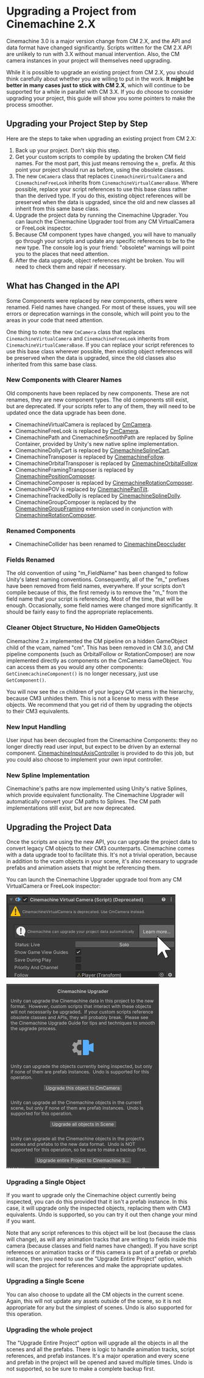 # Upgrading a Project from Cinemachine 2.X

Cinemachine 3.0 is a major version change from CM 2.X, and the API and data format have changed significantly. Scripts written for the CM 2.X API are unlikely to run with 3.X without manual intervention. Also, the CM camera instances in your project will themselves need upgrading.

While it is possible to upgrade an existing project from CM 2.X, you should think carefully about whether you are willing to put in the work. __It might be better in many cases just to stick with CM 2.X__, which will continue to be supported for a while in parallel with CM 3.X.  If you do choose to consider upgrading your project, this guide will show you some pointers to make the process smoother.

## Upgrading your Project Step by Step
Here are the steps to take when upgrading an existing project from CM 2.X:
1. Back up your project.  Don't skip this step.
1. Get your custom scripts to compile by updating the broken CM field names.  For the most part, this just means removing the `m_` prefix.  At this point your project should run as before, using the obsolete classes.
1. The new `CmCamera` class that replaces `CinemachineVirtualCamera` and `CinemachineFreeLook` inherits from `CinemachineVirtualCameraBase`.  Where possible, replace your script references to use this base class rather than the derived type.  If you do this, existing object references will be preserved when the data is upgraded, since the old and new classes all inherit from this same base class.
1. Upgrade the project data by running the Cinemachine Upgrader.  You can launch the Cinemachine Upgrader tool from any CM VirtualCamera or FreeLook inspector.
1. Because CM component types have changed, you will have to manually go through your scripts and update any specific references to be to the new type.  The console log is your friend: "obsolete" warnings will point you to the places that need attention.
1. After the data upgrade, object references might be broken.  You will need to check them and repair if necessary.

## What has Changed in the API

Some Components were replaced by new components, others were renamed.  Field names have changed.  For most of these issues, you will see errors or deprecation warnings in the console, which will point you to the areas in your code that need attention. 

One thing to note: the new `CmCamera` class that replaces `CinemachineVirtualCamera` and `CinemachineFreeLook` inherits from `CinemachineVirtualCameraBase`.  If you can replace your script references to use this base class wherever possible, then existing object references will be preserved when the data is upgraded, since the old classes also inherited from this same base class.

### New Components with Clearer Names

Old components have been replaced by new components.  These are not renames, they are new component types.  The old components still exist, but are deprecated.  If your scripts refer to any of them, they will need to be updated once the data upgrade has been done.
- CinemachineVirtualCamera is replaced by [CmCamera](CmCamera.md).
- CinemachineFreeLook is replaced by [CmCamera](CmCamera.md).
- CinemachinePath and CinemachineSmoothPath are replaced by Spline Container, provided by Unity's new native spline implementation.
- CinemachineDollyCart is replaced by [CinemachineSplineCart](CinemachineSplineCart.md).
- CinemachineTransposer is replaced by [CinemachineFollow](CinemachineFollow.md).
- CinemachineOrbitalTransposer is replaced by [CinemachineOrbitalFollow](CinemachineOrbitalFollow.md)
- CinemachineFramingTransposer is replaced by [CinemachinePositionComposer](CinemachinePositionComposer.md).
- CinemachineComposer is replaced by [CinemachineRotationComposer](CinemachineRotationComposer.md).
- CinemachinePOV is replaced by [CinemachinePanTilt](CinemachinePanTilt.md).
- CinemachineTrackedDolly is replaced by [CinemachineSplineDolly](CinemachineSplineDolly.md).
- CinemachineGroupComposer is replaced by the [CinemachineGroupFraming](CinemachineGroupFraming.md) extension used in conjunction with [CinemachineRotationComposer](CinemachineRotationComposer.md).

### Renamed Components

- CinemachineCollider has been renamed to [CinemachineDeoccluder](CinemachineDeoccluder.md)

### Fields Renamed

The old convention of using "m_FieldName" has been changed to follow Unity's latest naming conventions.  Consequently, all of the "m_" prefixes have been removed from field names, everywhere.  If your scripts don't compile because of this, the first remedy is to remove the "m_" from the field name that your script is referencing.  Most of the time, that will be enough.  Occasionally, some field names were changed more significantly.  It should be fairly easy to find the appropriate replacements.

### Cleaner Object Structure, No Hidden GameObjects

Cinemachine 2.x implemented the CM pipeline on a hidden GameObject child of the vcam, named "cm".  This has been removed in CM 3.0, and CM pipeline components (such as OrbitalFollow or RotationComposer) are now implemented directly as components on the CmCamera GameObject.  You can access them as you would any other components: `GetCinemcachineComponent()` is no longer necessary, just use `GetComponent()`.

You will now see the `cm` children of your legacy CM vcams in the hierarchy, because CM3 unhides them.  This is not a license to mess with these objects.  We recommend that you get rid of them by upgrading the objects to their CM3 equivalents.

### New Input Handling
User input has been decoupled from the Cinemachine Components: they no longer directly read user input, but expect to be driven by an external component.  [CinemachineInputAxisController](CinemachineInputAxisController.md) is provided to do this job, but you could also choose to implement your own input controller.

### New Spline Implementation
Cinemachine's paths are now implemented using Unity's native Splines, which provide equivalent functionality.  The Cinemachine Upgrader will automatically convert your CM paths to Splines.  The CM path implementations still exist, but are now deprecated.


## Upgrading the Project Data

Once the scripts are using the new API, you can upgrade the project data to convert legacy CM objects to their CM3 counterparts.  Cinemachine comes with a data upgrade tool to facilitate this.  It's not a trivial operation, because in addition to the vcam objects in your scene, it's also necessary to upgrade prefabs and animation assets that might be referencing them.

You can launch the Cinemachine Upgrader upgrade tool from any CM VirtualCamera or FreeLook inspector:

![Launching the Upgrader tool](images/CinemachineUpgraderLauncher.png)

![Upgrader tool](images/Upgrader.png)

### Upgrading a Single Object
If you want to upgrade only the Cinemachine object currently being inspected, you can do this provided that it isn't a prefab instance.  In this case, it will upgrade only the inspected objects, replacing them with CM3 equivalents.  Undo is supported, so you can try it out then change your mind if you want.  

Note that any script references to this object will be lost (because the class will change), as will any animation tracks that are writing to fields inside this camera (because classes and field names have changed).  If you have script references or animation tracks or if this camera is part of a prefab or prefab instance, then you need to use the "Upgrade Entire Project" option, which will scan the project for references and make the appropriate updates.

### Upgrading a Single Scene
You can also choose to update all the CM objects in the current scene.  Again, this will not update any assets outside of the scene, so it is not appropriate for any but the simplest of scenes.  Undo is also supported for this operation.

### Upgrading the whole project
The "Upgrade Entire Project" option will upgrade all the objects in all the scenes and all the prefabs.  There is logic to handle animation tracks, script references, and prefab instances.  It's a major operation and every scene and prefab in the project will be opened and saved multiple times.  Undo is not supported, so be sure to make a complete backup first.


